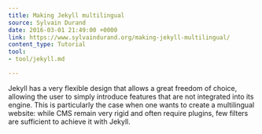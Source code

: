 ```yaml
---
title: Making Jekyll multilingual
source: Sylvain Durand
date: 2016-03-01 21:49:00 +0000
link: https://www.sylvaindurand.org/making-jekyll-multilingual/
content_type: Tutorial
tool:
- tool/jekyll.md

---
```

Jekyll has a very flexible design that allows a great freedom of choice, allowing the user to simply introduce features that are not integrated into its engine. This is particularly the case when one wants to create a multilingual website: while CMS remain very rigid and often require plugins, few filters are sufficient to achieve it with Jekyll.





